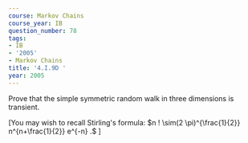 ```yaml
---
course: Markov Chains
course_year: IB
question_number: 78
tags:
- IB
- '2005'
- Markov Chains
title: '4.I.9D '
year: 2005
---
```



Prove that the simple symmetric random walk in three dimensions is transient.

[You may wish to recall Stirling's formula: $n ! \sim(2 \pi)^{\frac{1}{2}} n^{n+\frac{1}{2}} e^{-n} .$ ]